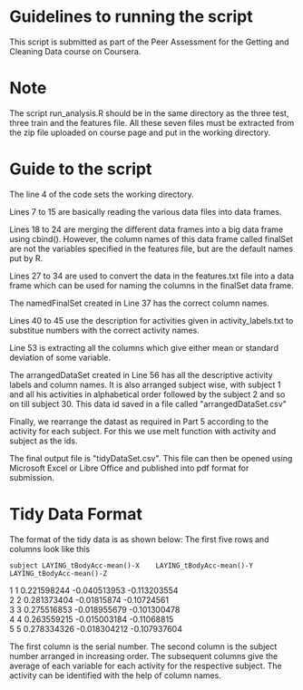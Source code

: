 Guidelines to running the script
==============================

This script is submitted as part of the Peer Assessment for the Getting and Cleaning Data course on Coursera.

Note
====

The script run_analysis.R should be in the same directory as the three test, three train and the features file. All these seven files must be extracted from the zip file uploaded on course page and put in the working directory.

Guide to the script
===================

The line 4 of the code sets the working directory.

Lines 7 to 15 are basically reading the various data files into data frames.

Lines 18 to 24 are merging the different data frames into a big data frame using cbind().
However, the column names of this data frame called finalSet are not the variables specified in the features file, but are the default names put by R.

Lines 27 to 34 are used to convert the data in the features.txt file into a data frame which can be used for naming the columns in the finalSet data frame.

The namedFinalSet created in Line 37 has the correct column names.

Lines 40 to 45 use the description for activities given in activity_labels.txt to substitue numbers with the correct activity names.

Line 53 is extracting all the columns which give either mean or standard deviation of some variable.

The arrangedDataSet created in Line 56 has all the descriptive activity labels and column names. It is also arranged subject wise, with subject 1 and all his activities in alphabetical order followed by the subject 2 and so on till subject 30.
This data id saved in a file called "arrangedDataSet.csv"

Finally, we rearrange the datast as required in Part 5 according to the activity for each subject.
For this we use melt function with activity and subject as the ids.

The final output file is "tidyDataSet.csv". This file can then be opened using Microsoft Excel or Libre Office and published into pdf format for submission.

Tidy Data Format
================

The format of the tidy data is as shown below:
The first five rows and columns look like this

	subject	LAYING_tBodyAcc-mean()-X    LAYING_tBodyAcc-mean()-Y	LAYING_tBodyAcc-mean()-Z  
1	1	      0.221598244	                -0.040513953	          -0.113203554              
2	2	      0.281373404	                -0.01815874	            -0.10724561               
3	3	      0.275516853	                -0.018955679	          -0.101300478              
4	4	      0.263559215	                -0.015003184	          -0.11068815               
5	5	      0.278334326	                -0.018304212	          -0.107937604              



The first column is the serial number.
The second column is the subject number arranged in increasing order.
The subsequent columns give the average of each variable for each activity for the respective subject.
The activity can be identified with the help of column names.






